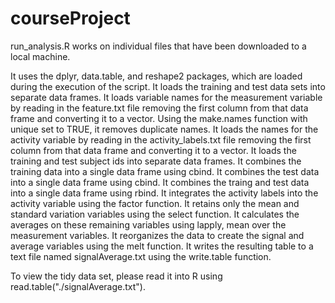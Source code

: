 courseProject
=============
run_analysis.R works on individual files that have been downloaded to a local machine.

It uses the dplyr, data.table, and reshape2 packages, which are loaded during the execution of the script.
It loads the training and test data sets into separate data frames. 
It loads variable names for the measurement variable by reading in the feature.txt file removing the first column from that data frame and converting it to a vector.
Using the make.names function with unique set to TRUE, it removes duplicate names. 
It loads the names for the activity variable by reading in the activity_labels.txt file removing the first column from that data frame and converting it to a vector.
It loads the training and test subject ids into separate data frames.
It combines the training data into a single data frame using cbind.
It combines the test data into a single data frame using cbind.
It combines the traing and test data into a single data frame using rbind.
It integrates the activity labels into the activity variable using the factor function.
It retains only the mean and standard variation variables using the select function.
It calculates the averages on these remaining variables using lapply, mean over the measurement variables.
It reorganizes the data to create the signal and average variables using the melt function.
It writes the resulting table to a text file named signalAverage.txt using the write.table function.

To view the tidy data set, please read it into R using read.table("./signalAverage.txt").
